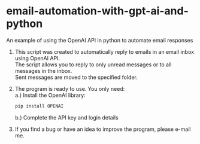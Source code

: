 # email-automation-with-gpt-ai-and-python
An example of using the OpenAI API in python to automate email responses

1. This script was created to automatically reply to emails in an email inbox using OpenAI API. <br />
   The script allows you to reply to only unread messages or to all messages in the inbox. <br />
   Sent messages are moved to the specified folder.

2. The program is ready to use. You only need: <br />
   a.) Install the OpenAI library:<br />
   ```sh
   pip install OPENAI
   ```
   b.) Complete the API key and login details 

   

4. If you find a bug or have an idea to improve the program, please e-mail me.
